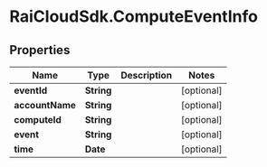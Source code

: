 # RaiCloudSdk.ComputeEventInfo

## Properties

Name | Type | Description | Notes
------------ | ------------- | ------------- | -------------
**eventId** | **String** |  | [optional] 
**accountName** | **String** |  | [optional] 
**computeId** | **String** |  | [optional] 
**event** | **String** |  | [optional] 
**time** | **Date** |  | [optional] 


